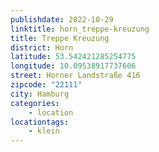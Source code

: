 ```yaml
---
publishdate: 2022-10-29
linktitle: horn_treppe-kreuzung
title: Treppe Kreuzung
district: Horn
latitude: 53.542421285254775
longitude: 10.09538917737606
street: Horner Landstraße 416
zipcode: "22111"
city: Hamburg
categories:
    - location
locationtags:
    - klein
---
```


